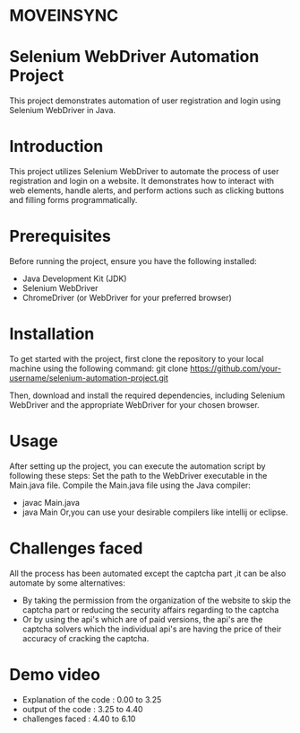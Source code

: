 # MOVEINSYNC

# Selenium WebDriver Automation Project

This project demonstrates automation of user registration and login using Selenium WebDriver in Java.

# Introduction

This project utilizes Selenium WebDriver to automate the process of user registration and login on a website. It demonstrates how to interact with web elements, handle alerts, and perform actions such as clicking buttons and filling forms programmatically.

# Prerequisites

Before running the project, ensure you have the following installed:

- Java Development Kit (JDK)
- Selenium WebDriver
- ChromeDriver (or WebDriver for your preferred browser)

# Installation
To get started with the project, first clone the repository to your local machine using the following command:
git clone https://github.com/your-username/selenium-automation-project.git

Then, download and install the required dependencies, including Selenium WebDriver and the appropriate WebDriver for your chosen browser.

# Usage
After setting up the project, you can execute the automation script by following these steps:
Set the path to the WebDriver executable in the Main.java file.
Compile the Main.java file using the Java compiler:
- javac Main.java
- java Main
Or,you can use your desirable compilers like intellij or eclipse.

# Challenges faced
All the process has been automated except the captcha part ,it can be also automate by some alternatives:
- By taking the permission from the organization of the website to skip the captcha part or reducing the security affairs regarding to the captcha
- Or by using the api's which are of paid versions, the api's are the captcha solvers which the individual api's are having the price of their accuracy of cracking the captcha.

# Demo video
- Explanation of the code : 0.00 to 3.25
- output of the code : 3.25 to 4.40
- challenges faced : 4.40 to 6.10
